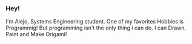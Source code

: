 ### Hey!
 I'm Alejo, Systems Engineering student.
 One of my favorites Hobbies is Programmig! But programming isn't the only thing i can do.
 I can Drawn, Paint and Make Origami!



<!--
**AlejoRetamal/AlejoRetamal** is a ✨ _special_ ✨ repository because its `README.md` (this file) appears on your GitHub profile.

Here are some ideas to get you started:

- 🔭 I’m currently working on ...
- 🌱 I’m currently learning ...
- 👯 I’m looking to collaborate on ...
- 🤔 I’m looking for help with ...
- 💬 Ask me about ...
- 📫 How to reach me: ...
- 😄 Pronouns: ...
- ⚡ Fun fact: ...
-->
